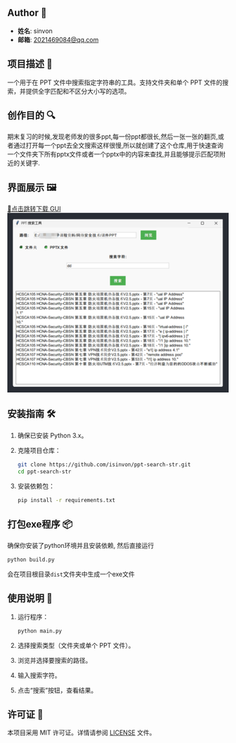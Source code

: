 ## Author 👤

- **姓名**: sinvon
- **邮箱**: 2021469084@qq.com

## 项目描述 📝

一个用于在 PPT 文件中搜索指定字符串的工具。支持文件夹和单个 PPT 文件的搜索，并提供全字匹配和不区分大小写的选项。

## 创作目的 🔍

期末复习的时候,发现老师发的很多ppt,每一份ppt都很长,然后一张一张的翻页,或者通过打开每一个ppt去全文搜索这样很慢,所以就创建了这个仓库,用于快速查询一个文件夹下所有pptx文件或者一个pptx中的内容来查找,并且能够提示匹配项附近的关键字.

## 界面展示 🖼️

<a href="https://github.com/isinvon/ppt-search-str/releases">
🔗点击跳转下载 GUI</a>

<img src="./image/image.png" alt="gui界面">

## 安装指南 🛠️

1. 确保已安装 Python 3.x。
2. 克隆项目仓库：

   ```bash
   git clone https://github.com/isinvon/ppt-search-str.git
   cd ppt-search-str
   ```

3. 安装依赖包：

   ```bash
   pip install -r requirements.txt
   ```

## 打包exe程序 📦

确保你安装了python环境并且安装依赖, 然后直接运行

```bash
python build.py
```

会在项目根目录`dist`文件夹中生成一个exe文件

## 使用说明 📖

1. 运行程序：

   ```bash
   python main.py
   ```

2. 选择搜索类型（文件夹或单个 PPT 文件）。
3. 浏览并选择要搜索的路径。
4. 输入搜索字符。
5. 点击“搜索”按钮，查看结果。

## 许可证 📜

本项目采用 MIT 许可证。详情请参阅 [LICENSE](LICENSE) 文件。
